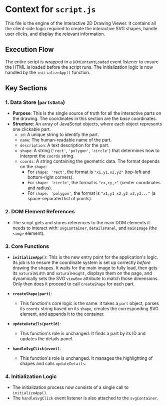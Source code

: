 # Context for `script.js`

This file is the engine of the Interactive 2D Drawing Viewer. It contains all the client-side logic required to create the interactive SVG shapes, handle user clicks, and display the relevant information.

## Execution Flow

The entire script is wrapped in a `DOMContentLoaded` event listener to ensure the HTML is loaded before the script runs. The initialization logic is now handled by the `initializeApp()` function.

## Key Sections

### 1. Data Store (`partsData`)

*   **Purpose**: This is the single source of truth for all the interactive parts on the drawing. The coordinates in this section are the *base* coordinates.
*   **Structure**: An array of JavaScript objects, where each object represents one clickable part.
    *   `id`: A unique string to identify the part.
    *   `name`: The human-readable name of the part.
    *   `description`: A text description for the part.
    *   `shape`: A string (`'rect'`, `'polygon'`, `'circle'`) that determines how to interpret the `coords` string.
    *   `coords`: A string containing the geometric data. The format depends on the `shape`:
        *   For `shape: 'rect'`, the format is `"x1,y1,x2,y2"` (top-left and bottom-right corners).
        *   For `shape: 'circle'`, the format is `"cx,cy,r"` (center coordinates and radius).
        *   For `shape: 'polygon'`, the format is `"x1,y1 x2,y2 x3,y3..."` (a space-separated list of points).

### 2. DOM Element References

*   The script gets and stores references to the main DOM elements it needs to interact with: `svgContainer`, `detailsPanel`, and `mainImage` (the `<img>` element).

### 3. Core Functions

*   **`initializeApp()`**: This is the new entry point for the application's logic. Its job is to ensure the coordinate system is set up correctly *before* drawing the shapes. It waits for the main image to fully load, then gets its `naturalWidth` and `naturalHeight`, displays them on the page, and dynamically sets the SVG `viewBox` attribute to match those dimensions. Only then does it proceed to call `createShape` for each part.

*   **`createShape(part)`**: 
    *   This function's core logic is the same: it takes a `part` object, parses its `coords` string based on its `shape`, creates the corresponding SVG element, and appends it to the container.

*   **`updateDetails(partId)`**: 
    *   This function's role is unchanged. It finds a part by its ID and updates the details panel.

*   **`handleSvgClick(event)`**: 
    *   This function's role is unchanged. It manages the highlighting of shapes and calls `updateDetails`.

### 4. Initialization Logic

*   The initialization process now consists of a single call to `initializeApp()`.
*   The `handleSvgClick` event listener is also attached to the `svgContainer`.